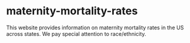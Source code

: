 # maternity-mortality-rates
This website provides information on maternity mortality rates in the US across states. We pay special attention to race/ethnicity.
